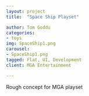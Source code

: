```yaml
---
layout: project
title:  "Space Ship Playset"

author: Tom Goddu
categories:
- toys
img: SpaceShip1.png
carousel:
- SpaceShip1.png
tagged: Flat, UI, Development
client: MGA Entertainment

---
```

Rough concept for MGA playset
